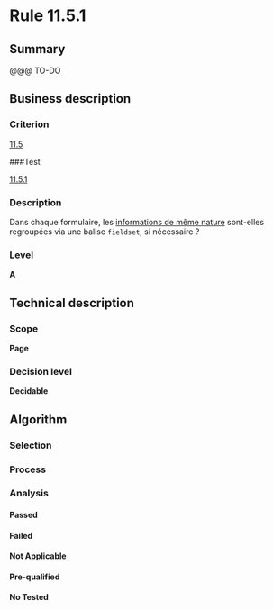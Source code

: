 # Rule 11.5.1

## Summary

@@@ TO-DO

## Business description

### Criterion

[11.5](http://references.modernisation.gouv.fr/referentiel-technique-0#crit-11-5)

###Test

[11.5.1](http://references.modernisation.gouv.fr/referentiel-technique-0#test-11-5-1)

### Description

Dans chaque formulaire, les <a href="http://references.modernisation.gouv.fr/sites/default/files/RGAA3_RC2-1/glossaire.htm#mInfoMNature">informations de m&ecirc;me nature</a> sont-elles regroup&eacute;es via une balise `fieldset`, si n&eacute;cessaire ?

### Level

**A**

## Technical description

### Scope

**Page**

### Decision level

**Decidable**

## Algorithm

### Selection

### Process

### Analysis

#### Passed

#### Failed

#### Not Applicable

#### Pre-qualified

#### No Tested 






